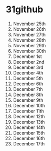 # 31github

1. November 25th
2. November 26th
3. November 27th
4. November 28th
5. November 29th
6. November 30th
7. December 1st
8. December 2nd
9. December 3rd
10. December 4th
11. December 5th
12. December 6th
13. December 7th
14. December 8th
15. December 9th
16. December 10th
17. December 11th
18. December 12th
19. December 13th
20. December 14th
21. December 15th
22. December 16th
23. December 17th
